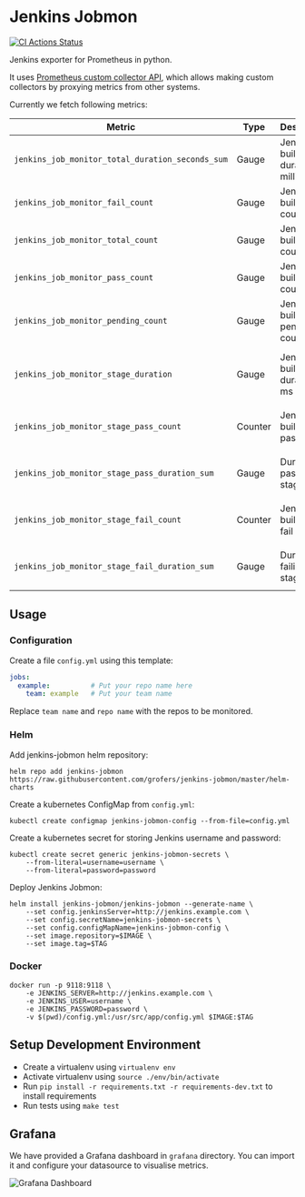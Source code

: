 # Jenkins Jobmon 

[![CI Actions Status](https://github.com/grofers/jenkins-jobmon/workflows/ci/badge.svg)](https://github.com/grofers/jenkins-jobmon/actions)

Jenkins exporter for Prometheus in python.

It uses [Prometheus custom collector API][1], which allows making custom
collectors by proxying metrics from other systems.

Currently we fetch following metrics:

| Metric | Type | Description | Labels |
| ------ | ---- | ----------- | ------ |
| `jenkins_job_monitor_total_duration_seconds_sum` | Gauge | Jenkins build total duration in millis | `jobname`, `group`, `repository` |
| `jenkins_job_monitor_fail_count` | Gauge | Jenkins build fail counts | `jobname`, `group`, `repository` |
| `jenkins_job_monitor_total_count` | Gauge | Jenkins build total counts | `jobname`, `group`, `repository` |
| `jenkins_job_monitor_pass_count` | Gauge | Jenkins build pass counts | `jobname`, `group`, `repository` |
| `jenkins_job_monitor_pending_count` | Gauge | Jenkins build pending counts | `jobname`, `group`, `repository` |
| `jenkins_job_monitor_stage_duration` | Gauge | Jenkins build stage duration in ms | `jobname`, `group`, `repository`, `stagename`, `build` |
| `jenkins_job_monitor_stage_pass_count` | Counter | Jenkins build stage pass count | `jobname`, `group`, `repository`, `stagename` |
| `jenkins_job_monitor_stage_pass_duration_sum` | Gauge | Duration of passing stages | `jobname`, `group`, `repository`, `stagename` |
| `jenkins_job_monitor_stage_fail_count` | Counter | Jenkins build stage fail count | `jobname`, `group`, `repository`, `stagename` |
| `jenkins_job_monitor_stage_fail_duration_sum` | Gauge | Duration of failing stages | `jobname`, `group`, `repository`, `stagename` |

## Usage

### Configuration

Create a file `config.yml` using this template:
```yaml
jobs:
  example:          # Put your repo name here
    team: example   # Put your team name
```
Replace `team name` and `repo name` with the repos to be monitored.

### Helm

Add jenkins-jobmon helm repository:

```
helm repo add jenkins-jobmon https://raw.githubusercontent.com/grofers/jenkins-jobmon/master/helm-charts
```

Create a kubernetes ConfigMap from `config.yml`:
```
kubectl create configmap jenkins-jobmon-config --from-file=config.yml
```

Create a kubernetes secret for storing Jenkins username and password:
```
kubectl create secret generic jenkins-jobmon-secrets \
    --from-literal=username=username \
    --from-literal=password=password
```

Deploy Jenkins Jobmon:
```
helm install jenkins-jobmon/jenkins-jobmon --generate-name \
    --set config.jenkinsServer=http://jenkins.example.com \
    --set config.secretName=jenkins-jobmon-secrets \
    --set config.configMapName=jenkins-jobmon-config \
    --set image.repository=$IMAGE \
    --set image.tag=$TAG
```

### Docker

```
docker run -p 9118:9118 \
    -e JENKINS_SERVER=http://jenkins.example.com \
    -e JENKINS_USER=username \
    -e JENKINS_PASSWORD=password \
    -v $(pwd)/config.yml:/usr/src/app/config.yml $IMAGE:$TAG
```
## Setup Development Environment

- Create a virtualenv using `virtualenv env`
- Activate virtualenv using `source ./env/bin/activate`
- Run `pip install -r requirements.txt -r requirements-dev.txt` to install requirements
- Run tests using `make test`


## Grafana 
We have provided a Grafana dashboard in `grafana` directory. You can import it and configure your 
datasource to visualise metrics.

![Grafana Dashboard](grafana/dashboard.png)

[1]: https://github.com/prometheus/client_python#custom-collectors
